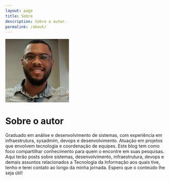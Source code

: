 ```yaml
---
layout: page
title: Sobre
description: Sobre o autor.
permalink: /about/
---
```


<img class="img-rounded" src="/assets/img/uploads/profile.png" alt="Bruno Costa" width="200">

# Sobre o autor

Graduado em análise e desenvolvimento de sistemas, com experiência em infraestrutura, sysadmim, devops e desenvolvimento. Atuação em projetos que envolvem tecnologia e coordenação de equipes. Este blog tem como foco compartilhar conhecimento para quem o encontre em suas pesquisas. Aqui terão posts sobre sistemas, desenvolvimento, infraestrutura, devops e demais assuntos relacionados a Tecnologia da Informação aos quais tive, tenho e terei contato ao longo da minha jornada. Espero que o conteúdo lhe seja útil!

